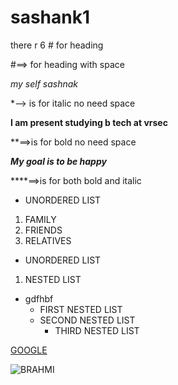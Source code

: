 # sashank1

there r 6 # for heading 


#==> for heading with space 

*my self sashnak*

*--> is for italic no need space 

**I am present studying b tech at vrsec**

**==>is for bold no need space

***My goal is to be happy***

****==>is for both bold and italic
- UNORDERED LIST
1. FAMILY
2. FRIENDS
3. RELATIVES

-  UNORDERED LIST
1. NESTED LIST
  - gdfhbf
      - FIRST NESTED LIST
       - SECOND NESTED LIST
         - THIRD NESTED LIST

[GOOGLE](https://www.google.com/)

![BRAHMI](http://chaibisket.com/wp-content/uploads/2015/04/389948_270006326377216_100001035511539_872925_2027953903_n.jpg)























